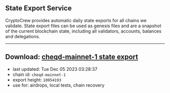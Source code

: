 ## State Export Service
CryptoCrew provides automatic daily state exports for all chains we validate. State export files can be used as genesis files and are a snapshot of the current blockchain state, including all validators, accounts, balances and delegations.

---
**Download: [cheqd-mainnet-1 state export](https://dl.ccvalidators.com/SERVICE/cheqd/cheqd-mainnet-1_export_10954193.json)**
---

- last updated: Tue Dec 05 2023 03:28:37
- chain id: `cheqd-mainnet-1`
- export height: `10954193`
- use for: airdrops, local tests, chain recovery
